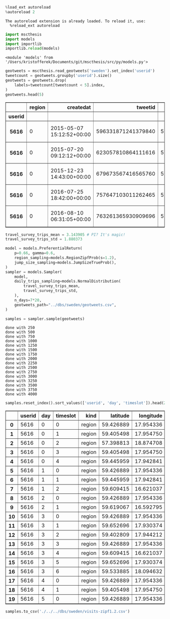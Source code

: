

```python
%load_ext autoreload
%autoreload 2
```

    The autoreload extension is already loaded. To reload it, use:
      %reload_ext autoreload
    


```python
import mscthesis
import models
import importlib
importlib.reload(models)
```




    <module 'models' from '/Users/kristofferek/Documents/git/mscthesis/src/py/models.py'>




```python
geotweets = mscthesis.read_geotweets('sweden').set_index('userid')
tweetcount = geotweets.groupby('userid').size()
geotweets = geotweets.drop(
    labels=tweetcount[tweetcount < 5].index,
)
geotweets.head(5)
```




<div>
<style scoped>
    .dataframe tbody tr th:only-of-type {
        vertical-align: middle;
    }

    .dataframe tbody tr th {
        vertical-align: top;
    }

    .dataframe thead th {
        text-align: right;
    }
</style>
<table border="1" class="dataframe">
  <thead>
    <tr style="text-align: right;">
      <th></th>
      <th>region</th>
      <th>createdat</th>
      <th>tweetid</th>
      <th>latitude</th>
      <th>longitude</th>
      <th>month</th>
      <th>weekday</th>
      <th>hourofday</th>
      <th>timezone</th>
      <th>ym</th>
      <th>label</th>
      <th>geometry</th>
    </tr>
    <tr>
      <th>userid</th>
      <th></th>
      <th></th>
      <th></th>
      <th></th>
      <th></th>
      <th></th>
      <th></th>
      <th></th>
      <th></th>
      <th></th>
      <th></th>
      <th></th>
    </tr>
  </thead>
  <tbody>
    <tr>
      <th>5616</th>
      <td>0</td>
      <td>2015-05-07 15:12:52+00:00</td>
      <td>596331871241379840</td>
      <td>57.599221</td>
      <td>18.436371</td>
      <td>5</td>
      <td>4</td>
      <td>17</td>
      <td>Europe/Stockholm</td>
      <td>2015-05</td>
      <td>other</td>
      <td>POINT (18.43637 57.59922)</td>
    </tr>
    <tr>
      <th>5616</th>
      <td>0</td>
      <td>2015-07-20 09:12:12+00:00</td>
      <td>623057810864111616</td>
      <td>57.599221</td>
      <td>18.436371</td>
      <td>7</td>
      <td>1</td>
      <td>11</td>
      <td>Europe/Stockholm</td>
      <td>2015-07</td>
      <td>other</td>
      <td>POINT (18.43637 57.59922)</td>
    </tr>
    <tr>
      <th>5616</th>
      <td>0</td>
      <td>2015-12-23 14:43:00+00:00</td>
      <td>679673567416565760</td>
      <td>57.599221</td>
      <td>18.436371</td>
      <td>12</td>
      <td>3</td>
      <td>15</td>
      <td>Europe/Stockholm</td>
      <td>2015-12</td>
      <td>other</td>
      <td>POINT (18.43637 57.59922)</td>
    </tr>
    <tr>
      <th>5616</th>
      <td>0</td>
      <td>2016-07-25 18:42:00+00:00</td>
      <td>757647103011262465</td>
      <td>57.599221</td>
      <td>18.436371</td>
      <td>7</td>
      <td>1</td>
      <td>20</td>
      <td>Europe/Stockholm</td>
      <td>2016-07</td>
      <td>other</td>
      <td>POINT (18.43637 57.59922)</td>
    </tr>
    <tr>
      <th>5616</th>
      <td>0</td>
      <td>2016-08-10 06:31:05+00:00</td>
      <td>763261365930909696</td>
      <td>57.599221</td>
      <td>18.436371</td>
      <td>8</td>
      <td>3</td>
      <td>8</td>
      <td>Europe/Stockholm</td>
      <td>2016-08</td>
      <td>other</td>
      <td>POINT (18.43637 57.59922)</td>
    </tr>
  </tbody>
</table>
</div>




```python
travel_survey_trips_mean = 3.143905 # PI? It's magic!
travel_survey_trips_std = 1.880373

model = models.PreferentialReturn(
    p=0.66, gamma=0.6, 
    region_sampling=models.RegionZipfProb(s=1.2),
    jump_size_sampling=models.JumpSizeTrueProb(),
)
sampler = models.Sampler(
    model, 
    daily_trips_sampling=models.NormalDistribution(
        travel_survey_trips_mean, 
        travel_survey_trips_std,
    ),
    n_days=7*20,
    geotweets_path="../dbs/sweden/geotweets.csv",
)

samples = sampler.sample(geotweets)
```

    done with 250
    done with 500
    done with 750
    done with 1000
    done with 1250
    done with 1500
    done with 1750
    done with 2000
    done with 2250
    done with 2500
    done with 2750
    done with 3000
    done with 3250
    done with 3500
    done with 3750
    done with 4000
    


```python
samples.reset_index().sort_values(['userid', 'day', 'timeslot']).head(20)
```




<div>
<style scoped>
    .dataframe tbody tr th:only-of-type {
        vertical-align: middle;
    }

    .dataframe tbody tr th {
        vertical-align: top;
    }

    .dataframe thead th {
        text-align: right;
    }
</style>
<table border="1" class="dataframe">
  <thead>
    <tr style="text-align: right;">
      <th></th>
      <th>userid</th>
      <th>day</th>
      <th>timeslot</th>
      <th>kind</th>
      <th>latitude</th>
      <th>longitude</th>
      <th>region</th>
    </tr>
  </thead>
  <tbody>
    <tr>
      <th>0</th>
      <td>5616</td>
      <td>0</td>
      <td>0</td>
      <td>region</td>
      <td>59.426889</td>
      <td>17.954336</td>
      <td>5</td>
    </tr>
    <tr>
      <th>1</th>
      <td>5616</td>
      <td>0</td>
      <td>1</td>
      <td>region</td>
      <td>59.405498</td>
      <td>17.954750</td>
      <td>6</td>
    </tr>
    <tr>
      <th>2</th>
      <td>5616</td>
      <td>0</td>
      <td>2</td>
      <td>region</td>
      <td>57.398813</td>
      <td>18.874708</td>
      <td>52</td>
    </tr>
    <tr>
      <th>3</th>
      <td>5616</td>
      <td>0</td>
      <td>3</td>
      <td>region</td>
      <td>59.405498</td>
      <td>17.954750</td>
      <td>6</td>
    </tr>
    <tr>
      <th>4</th>
      <td>5616</td>
      <td>0</td>
      <td>4</td>
      <td>region</td>
      <td>59.445959</td>
      <td>17.942841</td>
      <td>347</td>
    </tr>
    <tr>
      <th>5</th>
      <td>5616</td>
      <td>1</td>
      <td>0</td>
      <td>region</td>
      <td>59.426889</td>
      <td>17.954336</td>
      <td>5</td>
    </tr>
    <tr>
      <th>6</th>
      <td>5616</td>
      <td>1</td>
      <td>1</td>
      <td>region</td>
      <td>59.445959</td>
      <td>17.942841</td>
      <td>347</td>
    </tr>
    <tr>
      <th>7</th>
      <td>5616</td>
      <td>1</td>
      <td>2</td>
      <td>region</td>
      <td>59.609415</td>
      <td>16.621037</td>
      <td>505</td>
    </tr>
    <tr>
      <th>8</th>
      <td>5616</td>
      <td>2</td>
      <td>0</td>
      <td>region</td>
      <td>59.426889</td>
      <td>17.954336</td>
      <td>5</td>
    </tr>
    <tr>
      <th>9</th>
      <td>5616</td>
      <td>2</td>
      <td>1</td>
      <td>region</td>
      <td>59.619067</td>
      <td>16.592795</td>
      <td>371</td>
    </tr>
    <tr>
      <th>10</th>
      <td>5616</td>
      <td>3</td>
      <td>0</td>
      <td>region</td>
      <td>59.426889</td>
      <td>17.954336</td>
      <td>5</td>
    </tr>
    <tr>
      <th>11</th>
      <td>5616</td>
      <td>3</td>
      <td>1</td>
      <td>region</td>
      <td>59.652696</td>
      <td>17.930374</td>
      <td>2</td>
    </tr>
    <tr>
      <th>12</th>
      <td>5616</td>
      <td>3</td>
      <td>2</td>
      <td>region</td>
      <td>59.402809</td>
      <td>17.944212</td>
      <td>10</td>
    </tr>
    <tr>
      <th>13</th>
      <td>5616</td>
      <td>3</td>
      <td>3</td>
      <td>region</td>
      <td>59.426889</td>
      <td>17.954336</td>
      <td>5</td>
    </tr>
    <tr>
      <th>14</th>
      <td>5616</td>
      <td>3</td>
      <td>4</td>
      <td>region</td>
      <td>59.609415</td>
      <td>16.621037</td>
      <td>505</td>
    </tr>
    <tr>
      <th>15</th>
      <td>5616</td>
      <td>3</td>
      <td>5</td>
      <td>region</td>
      <td>59.652696</td>
      <td>17.930374</td>
      <td>2</td>
    </tr>
    <tr>
      <th>16</th>
      <td>5616</td>
      <td>3</td>
      <td>6</td>
      <td>region</td>
      <td>59.533885</td>
      <td>18.094632</td>
      <td>424</td>
    </tr>
    <tr>
      <th>17</th>
      <td>5616</td>
      <td>4</td>
      <td>0</td>
      <td>region</td>
      <td>59.426889</td>
      <td>17.954336</td>
      <td>5</td>
    </tr>
    <tr>
      <th>18</th>
      <td>5616</td>
      <td>4</td>
      <td>1</td>
      <td>region</td>
      <td>59.405498</td>
      <td>17.954750</td>
      <td>6</td>
    </tr>
    <tr>
      <th>19</th>
      <td>5616</td>
      <td>5</td>
      <td>0</td>
      <td>region</td>
      <td>59.426889</td>
      <td>17.954336</td>
      <td>5</td>
    </tr>
  </tbody>
</table>
</div>




```python
samples.to_csv('./../../dbs/sweden/visits-zipf1.2.csv')
```


```python

```
